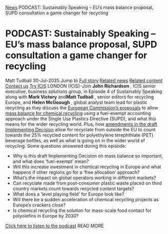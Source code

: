 [News](https://www.icis.com/explore/resources/news/) PODCAST: Sustainably Speaking – EU’s mass balance proposal, SUPD consultation a game changer for recycling
# PODCAST: Sustainably Speaking – EU’s mass balance proposal, SUPD consultation a game changer for recycling
Matt Tudball
30-Jul-2025
Jump to
[Full story](https://www.icis.com/explore/resources/news/2025/07/30/11123787/podcast-sustainably-speaking-eu-s-mass-balance-proposal-supd-consultation-a-game-changer-for-recycling/#full-story)
[Related news](https://www.icis.com/explore/resources/news/2025/07/30/11123787/podcast-sustainably-speaking-eu-s-mass-balance-proposal-supd-consultation-a-game-changer-for-recycling/#related-articles)
[Related content](https://www.icis.com/explore/resources/news/2025/07/30/11123787/podcast-sustainably-speaking-eu-s-mass-balance-proposal-supd-consultation-a-game-changer-for-recycling/#related-contents)
[Contact us](https://www.icis.com/explore/resources/news/2025/07/30/11123787/podcast-sustainably-speaking-eu-s-mass-balance-proposal-supd-consultation-a-game-changer-for-recycling/#contact-us)
[Try ICIS](https://www.icis.com/explore/contact/try-icis-today/?intcmp=individual-news_try-icis)
LONDON (ICIS)–Join **John Richardson** , ICIS senior executive, business solutions group, in Episode 4 of Sustainably Speaking along with **Mark Victory** and**Matt Tudball** , senior editors for recycling Europe, and **Helen McGeough** , global analyst team lead for plastic recycling as they discuss the [European Commission’s proposals](https://ec.europa.eu/info/law/better-regulation/have-your-say/initiatives/13467-Single-use-plastic-beverage-bottles-EU-rules-for-calculating-verifying-and-reporting-on-recycled-plastic-content_en) to allow [mass balance for chemical recycling](https://subscriber.icis.com/search/news/petchem/news-article-00111117960) using a fuel-exempt accounting approach under the Single Use Plastics Directive (SUPD), and what this means for the wider recycling world. 
Plus, how [amendments in the draft Implementing Decision](https://subscriber.icis.com/search/news/petchem/news-article-00111119429) allow for recyclate from outside the EU to count towards the 25% recycled content for polyethylene terephthlate (PET) beverage bottles, as well as what is going on in the wider world of recycling. 
Some questions answered during this episode: 
  * Why is this draft Implementing Decision on mass balance so important, and what does ‘fuel-exempt’ mean? 
  * Will this increase investment in chemical recycling in Europe and what happens if other regions go for a ‘free allocation’ approach? 
  * What’s the impact on global operators working in different markets? 
  * Can recyclate made from post-consumer plastic waste placed on third country markets count towards recycled content targets? 
  * What does a ‘level playing field’ for Europe look like? 
  * Will there be a sudden acceleration of chemical recycling projects as Europe’s crackers close? 
  * Is chemical recycling the solution for mass-scale food contact for polyolefins in Europe by 2030? 


[Click here to listen to the podcast](https://podomatic.com/embed/html5/episode/10951629)
READ MORE